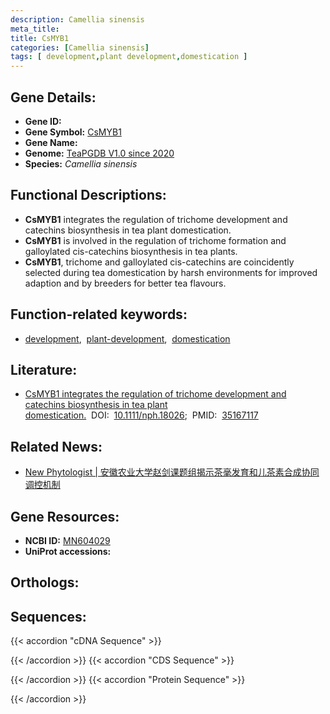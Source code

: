 ```yaml
---
description: Camellia sinensis
meta_title:
title: CsMYB1
categories: [Camellia sinensis]
tags: [ development,plant development,domestication ]
---
```


## Gene Details:
- **Gene ID:**	[]()
- **Gene Symbol:** <u> CsMYB1 </u>
- **Gene Name:** 
- **Genome:** [TeaPGDB V1.0 since 2020]()
- **Species:** *Camellia sinensis*

## Functional Descriptions:
   - **CsMYB1** integrates the regulation of trichome development and catechins biosynthesis in tea plant domestication.
   - **CsMYB1** is involved in the regulation of trichome formation and galloylated cis-catechins biosynthesis in tea plants.
   - **CsMYB1**, trichome and galloylated cis-catechins are coincidently selected during tea domestication by harsh environments for improved adaption and by breeders for better tea flavours.

## Function-related keywords:
   - [development](/tags/development/),&nbsp;&nbsp;[plant-development](/tags/plant-development/),&nbsp;&nbsp;[domestication](/tags/domestication/)

## Literature:
   - [CsMYB1 integrates the regulation of trichome development and catechins biosynthesis in tea plant domestication.]( https://nph.onlinelibrary.wiley.com/doi/10.1111/nph.18026)&nbsp;&nbsp;DOI:&nbsp;&nbsp;[10.1111/nph.18026](https://nph.onlinelibrary.wiley.com/doi/10.1111/nph.18026);&nbsp;&nbsp;PMID:&nbsp;&nbsp;[35167117](https://pubmed.ncbi.nlm.nih.gov/35167117/)

## Related News:
   - [New Phytologist | 安徽农业大学赵剑课题组揭示茶毫发育和儿茶素合成协同调控机制](https://mp.weixin.qq.com/s?__biz=MzIyOTY2NDYyNQ==&mid=2247533579&idx=2&sn=07654ff579a8f83e9e8f1b1cb143a486&chksm=e8bd3615dfcabf0362888dea5b78a12b3e14ce66793fc3775a2e10b00b2a42b85a50ab73a74c&scene=27#wechat_redirect)

## Gene Resources:
- **NCBI ID:**  [MN604029](https://www.ncbi.nlm.nih.gov/gene/?term=MN604029)
- **UniProt accessions:** [](https://www.uniprot.org/uniprotkb//entry)

## Orthologs:

## Sequences:
{{< accordion "cDNA Sequence" >}}

{{< /accordion >}}
{{< accordion "CDS Sequence" >}}

{{< /accordion >}}
{{< accordion "Protein Sequence" >}}

{{< /accordion >}}
